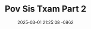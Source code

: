 ---
layout: movie-video-data
date: 2025-03-01 21:25:08 -0862
categories: movie

# Site Attributes
title: "Pov Sis Txam Part 2"
permalink: "/movie/Pov_Sis_Txam_Part_2"

# Movie Attributes
synopsis: ""
producer: "Hmoob Toj Siab Productions"
director: "Nyia Lis, Kwm Lis, Alue Lis"
writer: ""
video_link: "https://youtu.be/W16UuXCJnTM?si=9sELflndQ6y6NHsr"
genre: "Action Drama"
year: "2003"
release_type: "VHS"
storage: "Center for Hmong Studies"
thumbnail: "/assets/images/movie_thumbnails/Pov Sis Txam Part 2.jpeg"
publishing_company: "Hmoob Toj Siab Productions"

# Sequels + Parts
base_movie: "Pov Sis Txam Part 2"
total_parts: 2
sequel: "Pov Sis Txam Part 3"

# Movie Cast
cast:
- name: "Kwm Lis"
- name: "Tshaus Hawj"
---